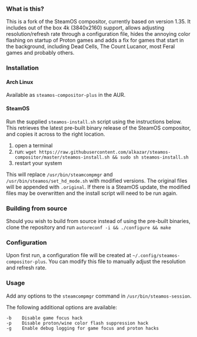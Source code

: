 ### What is this?
This is a fork of the SteamOS compositor, currently based on version 1.35.
It includes out of the box 4k (3840x2160) support, allows adjusting resolution/refresh rate through a configuration file, hides the annoying color flashing on startup of Proton games and adds a fix for games that start in the background, including Dead Cells, The Count Lucanor, most Feral games and probably others.

### Installation

#### Arch Linux
Available as `steamos-compositor-plus` in the AUR.

#### SteamOS
Run the supplied `steamos-install.sh` script using the instructions below. This retrieves the latest pre-built binary release of the SteamOS compositor, and copies it across to the right location.

1. open a terminal
2. run: `wget https://raw.githubusercontent.com/alkazar/steamos-compositor/master/steamos-install.sh && sudo sh steamos-install.sh`
3. restart your system

This will replace `/usr/bin/steamcompmgr` and `/usr/bin/steamos/set_hd_mode.sh` with modified versions. The original files will be appended with `.original`.
If there is a SteamOS update, the modified files may be overwritten and the install script will need to be run again.

### Building from source
Should you wish to build from source instead of using the pre-built binaries, clone the repository and run
`autoreconf -i && ./configure && make`

### Configuration
Upon first run, a configuration file will be created at `~/.config/steamos-compositor-plus`.
You can modify this file to manually adjust the resolution and refresh rate.

### Usage
Add any options to the `steamcompmgr` command in `/usr/bin/steamos-session`.

The following additional options are available:

	-b    Disable game focus hack
	-p    Disable proton/wine color flash suppression hack
	-g    Enable debug logging for game focus and proton hacks
